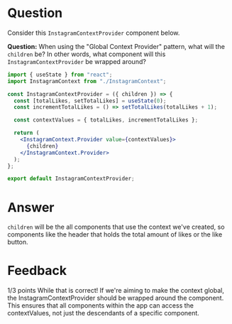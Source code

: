 # Question

Consider this `InstagramContextProvider` component below.

**Question:** When using the "Global Context Provider" pattern, what will the `children` be? In other words, what component will this `InstagramContextProvider` be wrapped around?

```jsx
import { useState } from "react";
import InstagramContext from "./InstagramContext";

const InstagramContextProvider = ({ children }) => {
  const [totalLikes, setTotalLikes] = useState(0);
  const incrementTotalLikes = () => setTotalLikes(totalLikes + 1);

  const contextValues = { totalLikes, incrementTotalLikes };

  return (
    <InstagramContext.Provider value={contextValues}>
      {children}
    </InstagramContext.Provider>
  );
};

export default InstagramContextProvider;
```


# Answer
`children` will be the all components that use the context we've created, so components like the header that holds the total amount of likes or the like button.

# Feedback

1/3 points
While that is correct! If we're aiming to make the context global, the InstagramContextProvider should be wrapped around the <App /> component. This ensures that all components within the app can access the contextValues, not just the descendants of a specific component. 